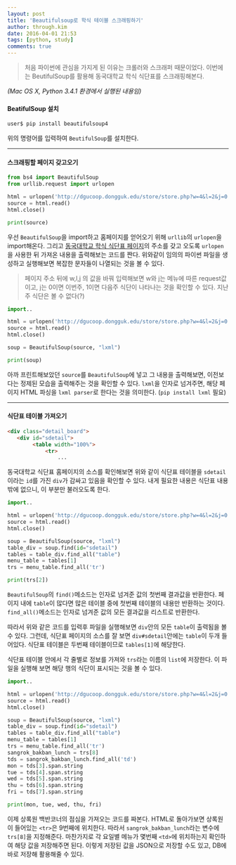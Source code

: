 ```yaml
---
layout: post
title: 'Beautifulsoup로 학식 테이블 스크래핑하기'
author: through.kim
date: 2016-04-01 21:53
tags: [python, study]
comments: true
---
```


> 처음 파이썬에 관심을 가지게 된 이유는 크롤러와 스크래퍼 때문이었다. 이번에는 BeutifulSoup를 활용해 동국대학교 학식 식단표를 스크래핑해본다.

_(Mac OS X, Python 3.4.1 환경에서 실행된 내용임)_


#### BeatifulSoup 설치
```bash
user$ pip install beautifulsoup4
```
위의 명령어를 입력하여 `BeutifulSoup`를 설치한다.

- - -


#### 스크래핑할 페이지 갖고오기

```python
from bs4 import BeautifulSoup
from urllib.request import urlopen

html = urlopen('http://dgucoop.dongguk.edu/store/store.php?w=4&l=2&j=0')
source = html.read()
html.close()

print(source)
```
우선 `BeautifulSoup`을 import하고 홈페이지를 얻어오기 위해 `urllib`의 `urlopen`을 import해온다. 그리고 [동국대학교 학식 식단표 페이지](http://dgucoop.dongguk.edu/store/store.php?w=4&l=2&j=0)의 주소를 갖고 오도록 `urlopen`을 사용한 뒤 가져온 내용을 출력해보는 코드를 짠다. 위와같이 임의의 파이썬 파일을 생성하고 실행해보면 복잡한 문자들이 나열되는 것을 볼 수 있다.

> 페이지 주소 뒤에 w,l,j 의 값을 바꿔 입력해보면 w와 j는 메뉴에 따른 request값이고, j는 0이면 이번주, 1이면 다음주 식단이 나타나는 것을 확인할 수 있다. 지난주 식단은 볼 수 없다(?)

```python
import..

html = urlopen('http://dgucoop.dongguk.edu/store/store.php?w=4&l=2&j=0')
source = html.read()
html.close()

soup = BeautifulSoup(source, "lxml")

print(soup)
```
아까 프린트해보았던 `source`를 `BeautifulSoup`에 넣고 그 내용을 출력해보면, 이전보다는 정제된 모습을 출력해주는 것을 확인할 수 있다. `lxml`을 인자로 넘겨주면, 해당 페이지 HTML 파싱을 `lxml parser`로 한다는 것을 의미한다.
(`pip install lxml` 필요)

- - -


#### 식단표 테이블 가져오기

```html
<div class="detail_board">
   <div id="sdetail">
        <table width="100%">
            <tr>
                ...
```
동국대학교 식단표 홈페이지의 소스를 확인해보면 위와 같이 식단표 테이블을 `sdetail`이라는 `id`를 가진 `div`가 감싸고 있음을 확인할 수 있다. 내게 필요한 내용은 식단표 내용밖에 없으니, 이 부분만 불러오도록 한다.

```python
import..

html = urlopen('http://dgucoop.dongguk.edu/store/store.php?w=4&l=2&j=0')
source = html.read()
html.close()

soup = BeautifulSoup(source, "lxml")
table_div = soup.find(id="sdetail")
tables = table_div.find_all("table")
menu_table = tables[1]
trs = menu_table.find_all('tr')

print(trs[2])
```
`BeautifulSoup`의 `find()`메소드는 인자로 넘겨준 값의 첫번째 결과값을 반환한다. 페이지 내에 `table`이 많다면 많은 테이블 중에 첫번째 테이블의 내용만 반환하는 것이다. `find_all()`메소드는 인자로 넘겨준 값의 모든 결과값을 리스트로 반환한다.  

따라서 위와 같은 코드를 입력후 파일을 실행해보면 `div`안의 모든 `table`이 출력됨을 볼 수 있다. 그런데, 식단표 페이지의 소스를 잘 보면 `div#sdetail`안에는 `table`이 두개 들어있다. 식단표 테이블은 두번째 테이블이므로  `tables[1]`에 해당한다.  

식단표 테이블 안에서 각 줄별로 정보를 가져와 `trs`라는 이름의 `list`에 저장한다. 이 파일을 실행해 보면 해당 행의 식단이 표시되는 것을 볼 수 있다.

```python
import..

html = urlopen('http://dgucoop.dongguk.edu/store/store.php?w=4&l=2&j=0')
source = html.read()
html.close()

soup = BeautifulSoup(source, "lxml")
table_div = soup.find(id="sdetail")
tables = table_div.find_all("table")
menu_table = tables[1]
trs = menu_table.find_all('tr')
sangrok_bakban_lunch = trs[8]
tds = sangrok_bakban_lunch.find_all('td')
mon = tds[3].span.string
tue = tds[4].span.string
wed = tds[5].span.string
thu = tds[6].span.string
fri = tds[7].span.string

print(mon, tue, wed, thu, fri)
```
이제 상록원 백반코너의 점심을 가져오는 코드를 짜본다. HTML로 돌아가보면 상록원이 들어있는 `<tr>`은 9번째에 위치한다. 따라서 `sangrok_bakban_lunch`라는 변수에 `trs[8]`을 지정해준다. 마찬가지로 각 요일별 메뉴가 몇번째 `<td>`에 위치하는지 확인하여 해당 값을 저장해주면 된다. 이렇게 저장된 값을 JSON으로 저장할 수도 있고, DB에 바로 저장해 활용해줄 수 있다.

